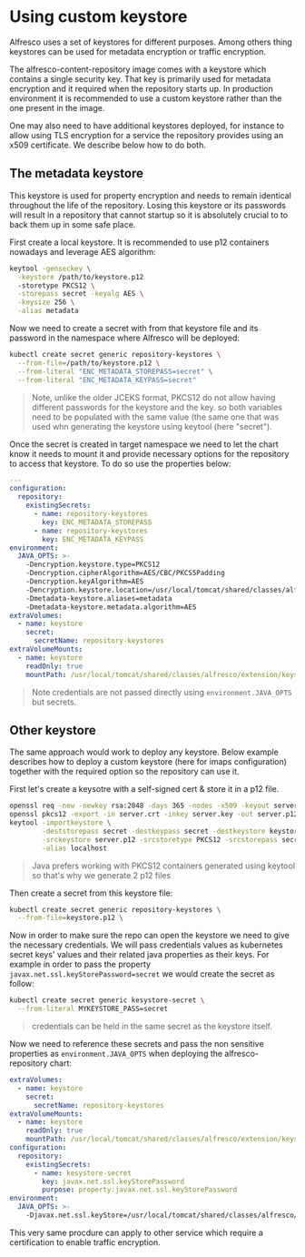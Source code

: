 # Using custom keystore

Alfresco uses a set of keystores for different purposes. Among others thing
keystores can be used for metadata encryption or traffic encryption.

The alfresco-content-repository image comes with a keystore which contains a
single security key. That key is primarily used for metadata encryption and it
required when the repository starts up. In production environment it is
recommended to use a custom keystore rather than the one present in the image.

One may also need to have additional keystores deployed, for instance to allow
using TLS encryption for a service the repository provides using an x509
certificate. We describe below how to do both.

## The metadata keystore

This keystore is used for property encryption and needs to remain identical
throughout the life of the repository. Losing this keystore or its passwords
will result in a repository that cannot startup so it is absolutely crucial to
to back them up in some safe place.

First create a local keystore. It is recommended to use p12 containers nowadays
and leverage AES algorithm:

```bash
keytool -genseckey \
  -keystore /path/to/keystore.p12
  -storetype PKCS12 \
  -storepass secret -keyalg AES \
  -keysize 256 \
  -alias metadata
```

Now we need to create a secret with from that keystore file and its password in
the namespace where Alfresco will be deployed:

```bash
kubectl create secret generic repository-keystores \
  --from-file=/path/to/keystore.p12 \
  --from-literal "ENC_METADATA_STOREPASS=secret" \
  --from-literal "ENC_METADATA_KEYPASS=secret"
```

> Note, unlike the older JCEKS format, PKCS12 do not allow having different
> passwords for the keystore and the key. so both variables need to be
> populated with the same value (the same one that was used whn generating the
> keystore using keytool (here "secret").

Once the secret is created in target namespace we need to let the chart know it
needs to mount it and provide necessary options for the repository to access
that keystore. To do so use the properties below:

```yaml
---
configuration:
  repository:
    existingSecrets:
      - name: repository-keystores
        key: ENC_METADATA_STOREPASS
      - name: repository-keystores
        key: ENC_METADATA_KEYPASS
environment:
  JAVA_OPTS: >-
    -Dencryption.keystore.type=PKCS12
    -Dencryption.cipherAlgorithm=AES/CBC/PKCS5Padding
    -Dencryption.keyAlgorithm=AES
    -Dencryption.keystore.location=/usr/local/tomcat/shared/classes/alfresco/extension/keystore/keystore.p12
    -Dmetadata-keystore.aliases=metadata
    -Dmetadata-keystore.metadata.algorithm=AES
extraVolumes:
  - name: keystore
    secret:
      secretName: repository-keystores
extraVolumeMounts:
  - name: keystore
    readOnly: true
    mountPath: /usr/local/tomcat/shared/classes/alfresco/extension/keystore
```

> Note credentials are not passed directly using `environment.JAVA_OPTS` but
> secrets.

## Other keystore

The same approach would work to deploy any keystore. Below example describes how
to deploy a custom keystore (here for imaps configuration) together with the
required option so the repository can use it.

First let's create a keysotre with a self-signed cert & store it in a p12 file.

```bash
openssl req -new -newkey rsa:2048 -days 365 -nodes -x509 -keyout server.key -out server.crt
openssl pkcs12 -export -in server.crt -inkey server.key -out server.p12 -name localhost
keytool -importkeystore \
        -deststorepass secret -destkeypass secret -destkeystore keystore.p12 -deststoretype PKCS12 \
        -srckeystore server.p12 -srcstoretype PKCS12 -srcstorepass secret \
        -alias localhost
```

> Java prefers working with PKCS12 containers generated using keytool so that's
> why we generate 2 p12 files

Then create a secret from this keystore file:

```bash
kubectl create secret generic repository-keystores \
  --from-file=keystore.p12 \
```

Now in order to make sure the repo can open the keystore we need to give the
necessary credentials. We will pass credentials values as kubernetes secret
keys' values and their related java properties as their keys. For example in
order to pass the property `javax.net.ssl.keyStorePassword=secret` we would
create the secret as follow:

```bash
kubectl create secret generic kesystore-secret \
  --from-literal MYKEYSTORE_PASS=secret
```

> credentials can be held in the same secret as the keystore itself.

Now we need to reference these secrets and pass the non sensitive properties
as `environment.JAVA_OPTS` when deploying the alfresco-repository chart:

```yaml
extraVolumes:
  - name: keystore
    secret:
      secretName: repository-keystores
extraVolumeMounts:
  - name: keystore
    readOnly: true
    mountPath: /usr/local/tomcat/shared/classes/alfresco/extension/keystore
configuration:
  repository:
    existingSecrets:
      - name: kesystore-secret
        key: javax.net.ssl.keyStorePassword
        purpose: property:javax.net.ssl.keyStorePassword
environment:
  JAVA_OPTS: >-
    -Djavax.net.ssl.keyStore=/usr/local/tomcat/shared/classes/alfresco/extension/keystore/keystore.p12
```

This very same procdure can apply to other service which require a
certification to enable traffic encryption.
